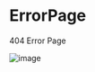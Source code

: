 # ErrorPage
404 Error Page

![image](https://user-images.githubusercontent.com/22997680/151875637-e31c3a38-d1ab-42d7-a855-7ce78882743e.png)
